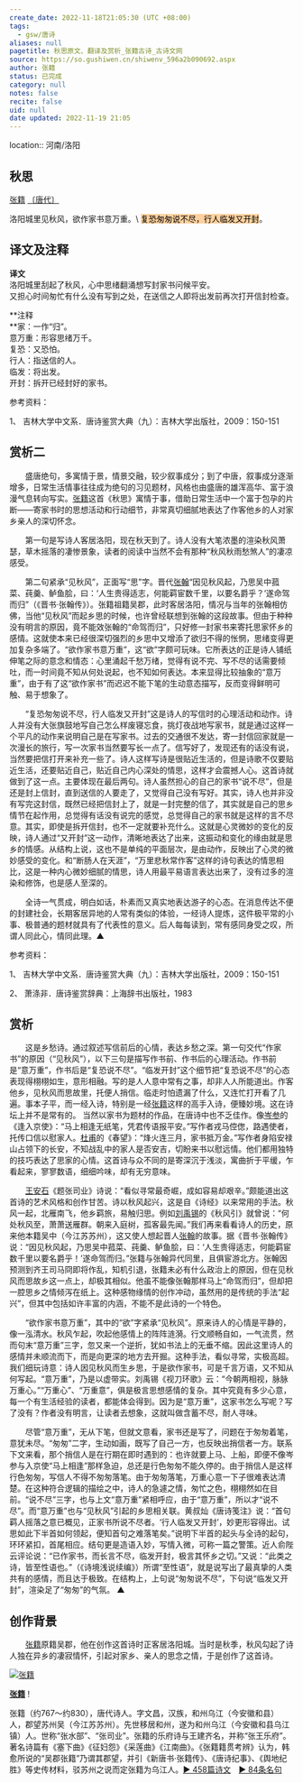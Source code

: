 ```yaml
---
create_date: 2022-11-18T21:05:30 (UTC +08:00)
tags:
  - gsw/唐诗
aliases: null
pagetitle: 秋思原文、翻译及赏析_张籍古诗_古诗文网
source: https://so.gushiwen.cn/shiwenv_596a2b090692.aspx
author: 张籍
status: 已完成
category: null
notes: false
recite: false
uid: null
date updated: 2022-11-19 21:05
---
```


location:: 河南/洛阳

## 秋思

[张籍](https://so.gushiwen.cn/authorv_05460f6423b0.aspx) [〔唐代〕](https://so.gushiwen.cn/shiwens/default.aspx?cstr=%e5%94%90%e4%bb%a3)

洛阳城里见秋风，欲作家书意万重。\ <mark style="background: #FFB86CA6;">复恐匆匆说不尽，行人临发又开封</mark>。

## 译文及注释

**译文**\
洛阳城里刮起了秋风，心中思绪翻涌想写封家书问候平安。\
又担心时间匆忙有什么没有写到之处，在送信之人即将出发前再次打开信封检查。

**注释\
**家：一作“归”。\
意万重：形容思绪万千。\
复恐：又恐怕。\
行人：指送信的人。\
临发：将出发。\
开封：拆开已经封好的家书。

参考资料：

1、 吉林大学中文系．唐诗鉴赏大典（九）：吉林大学出版社，2009：150-151

## 赏析二

　　盛唐绝句，多寓情于景，情景交融，较少叙事成分；到了中唐，叙事成分逐渐增多，日常生活情事往往成为绝句的习见题材，风格也由盛唐的雄浑高华、富于浪漫气息转向写实。[张籍](https://so.gushiwen.cn/authorv_05460f6423b0.aspx)这首《秋思》寓情于事，借助日常生活中一个富于包孕的片断——寄家书时的思想活动和行动细节，非常真切细腻地表达了作客他乡的人对家乡亲人的深切怀念。

　　第一句是写诗人客居洛阳，现在秋天到了。诗人没有大笔浓墨的渲染秋风萧瑟，草木摇落的凄惨景象，读者的阅读中当然不会有那种“秋风秋雨愁煞人”的凄凉感受。

　　第二句紧承“见秋风”，正面写“思”字。晋代[张翰](https://so.gushiwen.cn/authorv_f7f9be40b734.aspx)“因见秋风起，乃思吴中菰菜、莼羹、鲈鱼脍，曰：‘人生贵得适志，何能羁宦数千里，以要名爵乎？’遂命驾而归”（《晋书·张翰传》）。张籍祖籍吴郡，此时客居洛阳，情况与当年的张翰相仿佛，当他“见秋风”而起乡思的时候，也许曾经联想到张翰的这段故事。但由于种种没有明言的原因，竟不能效张翰的“命驾而归”，只好修一封家书来寄托思家怀乡的感情。这就使本来已经很深切强烈的乡思中又增添了欲归不得的怅惘，思绪变得更加复杂多端了。“欲作家书意万重”，这“欲”字颇可玩味。它所表达的正是诗人铺纸伸笔之际的意念和情态：心里涌起千愁万绪，觉得有说不完、写不尽的话需要倾吐，而一时间竟不知从何处说起，也不知如何表达。本来显得比较抽象的“意万重”，由于有了这“欲作家书”而迟迟不能下笔的生动意态描写，反而变得鲜明可触、易于想象了。

　　“复恐匆匆说不尽，行人临发又开封”这是诗人的写信时的心理活动和动作。诗人并没有大张旗鼓地写自己怎么样废寝忘食，挑灯夜战地写家书，就是通过这样一个平凡的动作来说明自己是在写家书。过去的交通很不发达，寄一封信回家就是一次漫长的旅行，写一次家书当然要写长一点了。信写好了，发现还有的话没有说，当然要把信打开来补充一些了。诗人这样写诗是很贴近生活的，但是诗歌不仅要贴近生活，还要贴近自己，贴近自己内心深处的情思，这样才会震撼人心。这首诗就做到了这一点。主要体现在最后两句。诗人虽然担心的自己的家书“说不尽”，但是还是封上信封，直到送信的人要走了，又觉得自己没有写好。其实，诗人也并非没有写完这封信，既然已经把信封上了，就是一封完整的信了，其实就是自己的思乡情节在起作用，总觉得有话没有说完的感觉，总觉得自己的家书就是这样的言不尽意。其实，即使是拆开信封，也不一定就要补充什么。这就是心灵微妙的变化的反映，诗人通过“又开封”这一动作，清晰地表达了出来，这振动和变化的缘由就是思乡的情感。从结构上说，这也不是单纯的平面层次，是由动作，反映出了心灵的微妙感受的变化。和“断肠人在天涯”，“万里悲秋常作客”这样的诗句表达的情思相比，这是一种内心微妙细腻的情思，诗人用最平易语言表达出来了，没有过多的渲染和修饰，也是感人至深的。

　　全诗一气贯成，明白如话，朴素而又真实地表达游子的心态。在消息传达不便的封建社会，长期客居异地的人常有类似的体验，一经诗人提炼，这件极平常的小事、极普通的题材就具有了代表性的意义。后人每每读到，常有感同身受之叹，所谓人同此心，情同此理。▲

参考资料：

1、 吉林大学中文系．唐诗鉴赏大典（九）：吉林大学出版社，2009：150-151

2、 萧涤非．唐诗鉴赏辞典：上海辞书出版社，1983

## 赏析

　　这是乡愁诗。通过叙述写信前后的心情，表达乡愁之深。第一句交代“作家书”的原因（“见秋风”），以下三句是描写作书前、作书后的心理活动。作书前是“意万重”，作书后是“复恐说不尽”。“临发开封”这个细节把“复恐说不尽”的心态表现得栩栩如生，意形相融。写的是人人意中常有之事，却非人人所能道出。作客他乡，见秋风而思故里，托便人捎信。临走时怕遗漏了什么，又连忙打开看了几遍。事本子平，而一经入诗，特别是一经[张籍](https://so.gushiwen.cn/authorv_05460f6423b0.aspx)这样的高手入诗，便臻妙境。这在诗坛上并不是常有的。 当然以家书为题材的作品，在唐诗中也不乏佳作。像[岑参](https://so.gushiwen.cn/authorv_0969d1da1ac1.aspx)的《逢入京使》：“马上相逢无纸笔，凭君传语报平安。”写作者戎马倥偬，路遇使者，托传口信以慰家人。[杜甫](https://so.gushiwen.cn/authorv_515ea88d1858.aspx)的《春望》：“烽火连三月，家书抵万金。”写作者身陷安禄山占领下的长安，不知战乱中的家人是否安吉，切盼来书以慰远情。他们都用独特的技巧表达了思家的心情。这首诗与众不同的是寄深沉于浅淡，寓曲折于平缓，乍看起来，寥寥数语，细细吟味，却有无穷意味。

　　[王安石](https://so.gushiwen.cn/authorv_6485481407d1.aspx)《题张司业》诗说：“看似寻常最奇崛，成如容易却艰辛。”颇能道出这首诗的艺术风格和创作甘苦。诗以秋风起兴，这是自《诗经》以来常用的手法。秋风一起，北雁南飞，他乡羁旅，易触归思。例如[刘禹锡](https://so.gushiwen.cn/authorv_e3c4e8cf2646.aspx)的《秋风引》就曾说：“何处秋风至，萧萧送雁群。朝来入庭树，孤客最先闻。”我们再来看看诗人的历史，原来他本籍吴中（今江苏苏州），这又使人想起晋人[张翰](https://so.gushiwen.cn/authorv_f7f9be40b734.aspx)的故事。据《晋书·张翰传》说：“因见秋风起，乃思吴中菰菜、莼羹、鲈鱼脍，曰：‘人生贵得适志，何能羁宦数千里以要名爵乎！’遂命驾而归。”张籍与张翰异代同里，且俱宦游北方。张翰因预测到齐王司马冏即将作乱，知机引退，张籍未必有什么政治上的原因，但在见秋风而思故乡这一点上，却极其相似。他虽不能像张翰那样马上“命驾而归”，但却把一腔思乡之情倾泻在纸上。这种感物缘情的创作冲动，虽然用的是传统的手法“起兴”，但其中包括如许丰富的内涵，不能不是此诗的一个特色。

　　“欲作家书意万重”，其中的“欲”字紧承“见秋风”。原来诗人的心情是平静的，像一泓清水。秋风乍起，吹起他感情上的阵阵涟漪。行文顺畅自如，一气流贯，然而句末“意万重”三字，忽又来一个逆折，犹如书法上的无垂不缩。因此这里诗人的感情并未顺流而下，而是向更深的地方去开掘。这种手法，看似寻常，实极高超。我们细玩诗意：诗人因见秋风而生乡思，于是欲作家书，可是千言万语，又不知从何写起。“意万重”，乃是以虚带实。刘禹锡《视刀环歌》云：“今朝两相视，脉脉万重心。”“万重心”、“万重意”，俱是极言思想感情的复杂。其中究竟有多少心意，每一个有生活经验的读者，都能体会得到。因为是“意万重”，这家书怎么写呢？写了没有？作者没有明言，让读者去想象，这就叫做含蓄不尽，耐人寻味。

　　尽管“意万重”，无从下笔，但就文意看，家书还是写了，问题在于匆匆着笔，意犹未尽。“匆匆”二字，生动如画，既写了自己一方，也反映出捎信者一方。联系下文来看，那个捎信人是在行期在即时遇到的：也许就要上马、上船，即便不像岑参与入京使“马上相逢”那样急迫，总还是行色匆匆不能久停的。由于捎信人是这样行色匆匆，写信人不得不匆匆落笔。由于匆匆落笔，万重心意一下子很难表达清楚。在这种符合逻辑的描绘之中，诗人的急遽之情，匆忙之色，栩栩然如在目前。“说不尽”三字，也与上文“意万重”紧相呼应，由于“意万重”，所以才“说不尽”。而“意万重”也与“见秋风”引起的乡思相关联。黄叔灿《唐诗笺注》说：“首句羁人摇落之意已概见，正家书所说不尽者。‘行人临发又开封’，妙更形容得出。试思如此下半首如何领起，便知首句之难落笔矣。”说明下半首的起头与全诗的起句，环环紧扣，首尾相应。结句更是造语入妙，写情入微，可称一篇之警策。近人俞陛云评论说：“已作家书，而长言不尽，临发开封，极言其怀乡之切。”又说：“此类之诗，皆至性语也。”（《诗境浅说续编》）所谓“至性语”，就是说写出了最真挚的人类共有的感情，而且达于极致。在结构上，上句说“匆匆说不尽”，下句说“临发又开封”，渲染足了“匆匆”的气氛。 ▲

## 创作背景

　　[张籍](https://so.gushiwen.cn/authorv_05460f6423b0.aspx)原籍吴郡，他在创作这首诗时正客居洛阳城。当时是秋季，秋风勾起了诗人独在异乡的凄寂情怀，引起对家乡、亲人的思念之情，于是创作了这首诗。

[![张籍](https://song.gushiwen.cn/authorImg/zhangji.jpg)](https://so.gushiwen.cn/authorv_05460f6423b0.aspx)

[**张籍**](https://so.gushiwen.cn/authorv_05460f6423b0.aspx) !

张籍（约767～约830），唐代诗人。字文昌，汉族，和州乌江（今安徽和县）人，郡望苏州吴（今江苏苏州）。先世移居和州，遂为和州乌江（今安徽和县乌江镇）人。世称“张水部”、“张司业”。张籍的乐府诗与王建齐名，并称“张王乐府”。著名诗篇有《塞下曲》《征妇怨》《采莲曲》《江南曲》。《张籍籍贯考辨》认为，韩愈所说的“吴郡张籍”乃谓其郡望，并引《新唐书·张籍传》、《唐诗纪事》、《舆地纪胜》等史传材料，驳苏州之说而定张籍为乌江人。[► 458篇诗文](https://so.gushiwen.cn/shiwens/default.aspx?astr=%e5%bc%a0%e7%b1%8d)　[► 84条名句](https://so.gushiwen.cn/mingjus/default.aspx?astr=%e5%bc%a0%e7%b1%8d)
